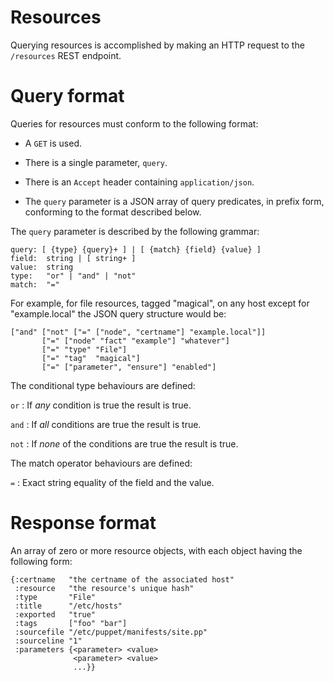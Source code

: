 # Resources

Querying resources is accomplished by making an HTTP request to the
`/resources` REST endpoint.

# Query format

Queries for resources must conform to the following format:

* A `GET` is used.

* There is a single parameter, `query`.

* There is an `Accept` header containing `application/json`.

* The `query` parameter is a JSON array of query predicates, in prefix
  form, conforming to the format described below.

The `query` parameter is described by the following grammar:

    query: [ {type} {query}+ ] | [ {match} {field} {value} ]
    field:  string | [ string+ ]
    value:  string
    type:   "or" | "and" | "not"
    match:  "="

For example, for file resources, tagged "magical", on any host except
for "example.local" the JSON query structure would be:

    ["and" ["not" ["=" ["node", "certname"] "example.local"]]
           ["=" ["node" "fact" "example"] "whatever"]
           ["=" "type" "File"]
           ["=" "tag"  "magical"]
           ["=" ["parameter", "ensure"] "enabled"]

The conditional type behaviours are defined:

`or`
: If *any* condition is true the result is true.

`and`
: If *all* conditions are true the result is true.

`not`
: If *none* of the conditions are true the result is true.

The match operator behaviours are defined:

`=`
: Exact string equality of the field and the value.

# Response format

An array of zero or more resource objects, with each object having the
following form:

    {:certname   "the certname of the associated host"
     :resource   "the resource's unique hash"
     :type       "File"
     :title      "/etc/hosts"
     :exported   "true"
     :tags       ["foo" "bar"]
     :sourcefile "/etc/puppet/manifests/site.pp"
     :sourceline "1"
     :parameters {<parameter> <value>
                  <parameter> <value>
                  ...}}

